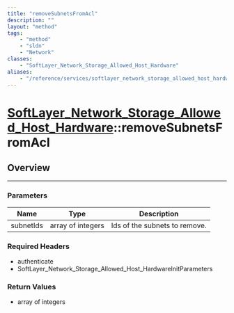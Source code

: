 ```yaml
---
title: "removeSubnetsFromAcl"
description: ""
layout: "method"
tags:
    - "method"
    - "sldn"
    - "Network"
classes:
    - "SoftLayer_Network_Storage_Allowed_Host_Hardware"
aliases:
    - "/reference/services/softlayer_network_storage_allowed_host_hardware/removeSubnetsFromAcl"
---
```

# [SoftLayer_Network_Storage_Allowed_Host_Hardware](/reference/services/SoftLayer_Network_Storage_Allowed_Host_Hardware)::removeSubnetsFromAcl




## Overview 


-----

### Parameters 
|Name | Type | Description |
| --- | --- | --- |
|subnetIds| array of integers| Ids of the subnets to remove.|


### Required Headers
* authenticate
* SoftLayer_Network_Storage_Allowed_Host_HardwareInitParameters


### Return Values
* array of integers




